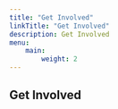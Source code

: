 ```yaml
---
title: "Get Involved"
linkTitle: "Get Involved"
description: Get Involved
menu:
    main:
        weight: 2
---
```


## Get Involved
